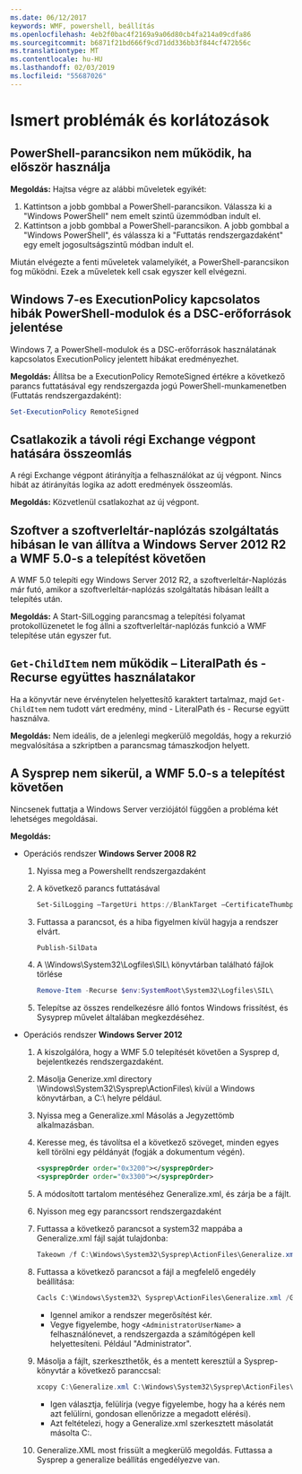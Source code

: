 ```yaml
---
ms.date: 06/12/2017
keywords: WMF, powershell, beállítás
ms.openlocfilehash: 4eb2f0bac4f2169a9a06d80cb4fa214a09cdfa86
ms.sourcegitcommit: b6871f21bd666f9cd71dd336bb3f844cf472b56c
ms.translationtype: MT
ms.contentlocale: hu-HU
ms.lasthandoff: 02/03/2019
ms.locfileid: "55687026"
---
```

# <a name="known-issues-and-limitations"></a>Ismert problémák és korlátozások

## <a name="powershell-shortcuts-are-broken-when-used-for-the-first-time"></a>PowerShell-parancsikon nem működik, ha először használja

**Megoldás:** Hajtsa végre az alábbi műveletek egyikét:

1. Kattintson a jobb gombbal a PowerShell-parancsikon. Válassza ki a "Windows PowerShell" nem emelt szintű üzemmódban indult el.
2. Kattintson a jobb gombbal a PowerShell-parancsikon. A jobb gombbal a "Windows PowerShell", és válassza ki a "Futtatás rendszergazdaként" egy emelt jogosultságszintű módban indult el.

Miután elvégezte a fenti műveletek valamelyikét, a PowerShell-parancsikon fog működni. Ezek a műveletek kell csak egyszer kell elvégezni.

## <a name="powershell-modules-and-dsc-resources-report-errors-about-executionpolicy-on-windows-7"></a>Windows 7-es ExecutionPolicy kapcsolatos hibák PowerShell-modulok és a DSC-erőforrások jelentése

Windows 7, a PowerShell-modulok és a DSC-erőforrások használatának kapcsolatos ExecutionPolicy jelentett hibákat eredményezhet.

**Megoldás:** Állítsa be a ExecutionPolicy RemoteSigned értékre a következő parancs futtatásával egy rendszergazda jogú PowerShell-munkamenetben (Futtatás rendszergazdaként):

```powershell
Set-ExecutionPolicy RemoteSigned
```

## <a name="connecting-to-an-old-remote-exchange-endpoint-causes-a-crash"></a>Csatlakozik a távoli régi Exchange végpont hatására összeomlás

A régi Exchange végpont átirányítja a felhasználókat az új végpont. Nincs hibát az átirányítás logika az adott eredmények összeomlás.

**Megoldás:** Közvetlenül csatlakozhat az új végpont.

## <a name="software-inventory-logging-feature-is-erroneously-stopped-after-wmf-50-installation-on-windows-server-2012-r2"></a>Szoftver a szoftverleltár-naplózás szolgáltatás hibásan le van állítva a Windows Server 2012 R2 a WMF 5.0-s a telepítést követően

A WMF 5.0 telepíti egy Windows Server 2012 R2, a szoftverleltár-Naplózás már futó, amikor a szoftverleltár-naplózás szolgáltatás hibásan leállt a telepítés után.

**Megoldás:** A Start-SilLogging parancsmag a telepítési folyamat protokollüzenetet le fog állni a szoftverleltár-naplózás funkció a WMF telepítése után egyszer fut.

## <a name="get-childitem-does-not-work-if--literalpath-and--recurse-are-used-together"></a>`Get-ChildItem` nem működik – LiteralPath és - Recurse együttes használatakor

Ha a könyvtár neve érvénytelen helyettesítő karaktert tartalmaz, majd `Get-ChildItem` nem tudott várt eredmény, mind - LiteralPath és - Recurse együtt használva.

**Megoldás:** Nem ideális, de a jelenlegi megkerülő megoldás, hogy a rekurzió megvalósítása a szkriptben a parancsmag támaszkodjon helyett.

## <a name="sysprep-fails-after-wmf-50-installation"></a>A Sysprep nem sikerül, a WMF 5.0-s a telepítést követően

Nincsenek futtatja a Windows Server verziójától függően a probléma két lehetséges megoldásai.

**Megoldás:**

- Operációs rendszer **Windows Server 2008 R2**
  1. Nyissa meg a Powershellt rendszergazdaként
  2. A következő parancs futtatásával

     ```powershell
     Set-SilLogging –TargetUri https://BlankTarget –CertificateThumbprint 0123456789
     ```

  3. Futtassa a parancsot, és a hiba figyelmen kívül hagyja a rendszer elvárt.

     ```powershell
     Publish-SilData
     ```

  4. A \Windows\System32\Logfiles\SIL\ könyvtárban található fájlok törlése

     ```powershell
     Remove-Item -Recurse $env:SystemRoot\System32\Logfiles\SIL\
     ```

  5. Telepítse az összes rendelkezésre álló fontos Windows frissítést, és Sysyprep művelet általában megkezdéséhez.

- Operációs rendszer **Windows Server 2012**
  1. A kiszolgálóra, hogy a WMF 5.0 telepítését követően a Sysprep d, bejelentkezés rendszergazdaként.
  2. Másolja Generize.xml directory \Windows\System32\Sysprep\ActionFiles\ kívül a Windows könyvtárban, a C:\ helyre például.
  3. Nyissa meg a Generalize.xml Másolás a Jegyzettömb alkalmazásban.
  4. Keresse meg, és távolítsa el a következő szöveget, minden egyes kell törölni egy példányát (fogják a dokumentum végén).

     ```xml
     <sysprepOrder order="0x3200"></sysprepOrder>
     <sysprepOrder order="0x3300"></sysprepOrder>
     ```

  5. A módosított tartalom mentéséhez Generalize.xml, és zárja be a fájlt.
  6. Nyisson meg egy parancssort rendszergazdaként
  7. Futtassa a következő parancsot a system32 mappába a Generalize.xml fájl saját tulajdonba:

     ```powershell
     Takeown /f C:\Windows\System32\Sysprep\ActionFiles\Generalize.xml
     ```

  8. Futtassa a következő parancsot a fájl a megfelelő engedély beállítása:

     ```powershell
     Cacls C:\Windows\System32\ Sysprep\ActionFiles\Generalize.xml /G `<AdministratorUserName>`:F
     ```

     - Igennel amikor a rendszer megerősítést kér.
     - Vegye figyelembe, hogy `<AdministratorUserName>` a felhasználónevet, a rendszergazda a számítógépen kell helyettesíteni. Például "Administrator".

  9. Másolja a fájlt, szerkeszthetők, és a mentett keresztül a Sysprep-könyvtár a következő paranccsal:

     ```powershell
     xcopy C:\Generalize.xml C:\Windows\System32\Sysprep\ActionFiles\Generalize.xml
     ```

     - Igen választja, felülírja (vegye figyelembe, hogy ha a kérés nem azt felülírni, gondosan ellenőrizze a megadott elérési).
     - Azt feltételezi, hogy a Generalize.xml szerkesztett másolatát másolta C:\.

  10. Generalize.XML most frissült a megkerülő megoldás. Futtassa a Sysprep a generalize beállítás engedélyezve van.